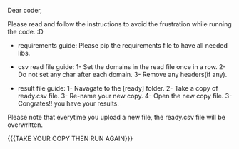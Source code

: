 Dear coder, 

Please read and follow the instructions to avoid the frustration while running the code. :D

- requirements guide:
Please pip the requirements file to have all needed libs.

- csv read file guide:
1- Set the domains in the read file once in a row.
2- Do not set any char after each domain.
3- Remove any headers(if any).

- result file guide:
1- Navagate to the [ready] folder.
2- Take a copy of ready.csv file.
3- Re-name your new copy.
4- Open the new copy file.
3- Congrates!! you have your results.

Please note that everytime you upload a new file, the ready.csv file will be overwritten. 


{{{TAKE YOUR COPY THEN RUN AGAIN}}}
